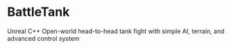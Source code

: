 # BattleTank
Unreal C++ Open-world head-to-head tank fight with simple AI, terrain, and advanced control system
